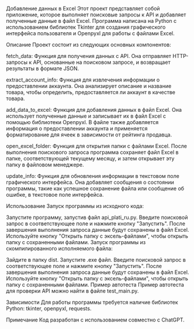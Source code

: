 
Добавление данных в Excel
Этот проект представляет собой приложение, которое выполняет поисковые запросы к API и добавляет полученные данные в файл Excel. Программа написана на Python с использованием библиотек Tkinter для создания графического интерфейса пользователя и Openpyxl для работы с файлами Excel.

Описание
Проект состоит из следующих основных компонентов:

fetch_data: Функция для получения данных с API. Она отправляет HTTP-запросы к API, основанные на поисковом запросе, и возвращает результаты в формате JSON.

extract_account_info: Функция для извлечения информации о предоставлении аккаунта. Она анализирует описание и название товара, чтобы определить, предоставляется ли аккаунт в качестве товара.

add_data_to_excel: Функция для добавления данных в файл Excel. Она использует полученные данные и записывает их в файл Excel с помощью библиотеки Openpyxl. В файле также добавляется информация о предоставлении аккаунта и применяется форматирование для ячеек в зависимости от рейтинга продавца.

open_excel_folder: Функция для открытия папки с файлами Excel. После выполнения поискового запроса программа сохраняет файл Excel в папке, соответствующей текущему месяцу, и затем открывает эту папку в файловом менеджере.

update_info: Функция для обновления информации в текстовом поле графического интерфейса. Она добавляет сообщения о состоянии программы, такие как успешное сохранение файла или сообщение об ошибке, в текстовое поле интерфейса.

Использование
Запуск программы из исходного кода:

Запустите программу, запустив файл api_plati_ru.py.
Введите поисковой запрос в соответствующее поле и нажмите кнопку "Запустить".
После завершения выполнения запроса данные будут сохранены в файл Excel.
Используйте кнопку "Открыть папку с эксель-файлами", чтобы открыть папку с сохраненными файлами.
Запуск программы из скомпилированного исполняемого файла:

Зайдите в папку dist.
Запустите .exe файл.
Введите поисковой запрос в соответствующее поле и нажмите кнопку "Запустить".
После завершения выполнения запроса данные будут сохранены в файл Excel.
Используйте кнопку "Открыть папку с эксель-файлами", чтобы открыть папку с сохраненными файлами.
Пример автотеста
Пример автотеста для проверки API можно найти в файле test_main.py.

Зависимости
Для работы программы требуется наличие библиотек Python: tkinter, openpyxl, requests.

Примечание
Код разработан с использованием совместно с ChatGPT.
